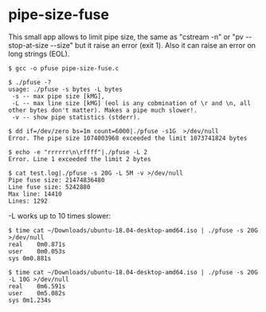 # pipe-size-fuse
This small app allows to limit pipe size, the same as "cstream -n" or "pv --stop-at-size --size" but it raise an error (exit 1).
Also it can raise an error on long strings (EOL).
```
$ gcc -o pfuse pipe-size-fuse.c

$ ./pfuse -?
usage: ./pfuse -s bytes -L bytes
 -s -- max pipe size [kMG],
 -L -- max line size [kMG] (eol is any cobmination of \r and \n, all other bytes don't matter). Makes a pipe much slower!.
 -v -- show pipe statistics (stderr).

$ dd if=/dev/zero bs=1m count=6000|./pfuse -s1G  >/dev/null
Error. The pipe size 1074003968 exceeded the limit 1073741824 bytes

$ echo -e "rrrrrr\n\rffff"|./pfuse -L 2
Error. Line 1 exceeded the limit 2 bytes

$ cat test.log|./pfuse -s 20G -L 5M -v >/dev/null
Pipe fuse size: 21474836480
Line fuse size: 5242880
Max line: 14410
Lines: 1292
```

-L works up to 10 times slower: 
```
$ time cat ~/Downloads/ubuntu-18.04-desktop-amd64.iso | ./pfuse -s 20G >/dev/null
real	0m0.871s
user	0m0.053s
sys	0m0.881s

$ time cat ~/Downloads/ubuntu-18.04-desktop-amd64.iso | ./pfuse -s 20G -L 10G >/dev/null
real	0m6.591s
user	0m5.082s
sys	0m1.234s
```
